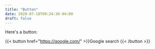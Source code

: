 ```yaml
---
title: "Button"
date: 2020-07-10T09:24:36-04:00
draft: false
---
```


Here's a button:

{{< button href="https://google.com/" >}}Google search {{< /button >}}
